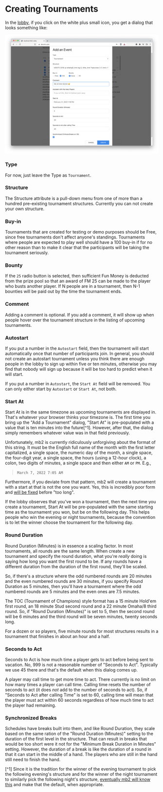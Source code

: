 # Creating Tournaments

In the [lobby](../lobby.md), if you click on the white plus small icon, you get
a dialog that looks something like:

![Create Tournament](./create-tournament.png "Create Tournament")

### Type

For now, just leave the Type as `Tournament`.

### Structure
The Structure attribute is a pull-down menu from one of more than a
hundred pre-existing tournament structures.  Currently you can not
create your own structure.

### Buy-in
Tournaments that are created for testing or demo purposes should be
Free, since free tournaments don't affect anyone's standings.
Tournaments where people are expected to play well should
have a 100 buy-in if for no other reason than to make it clear that
the participants will be taking the tournament seriously.

### Bounty
If the `25` radio button is selected, then sufficient Fun Money is
deducted from the prize pool so that an award of FM 25 can be made to
the player who busts another player.  If N people are in a tournament,
then N-1 bounties will be paid out by the time the tournament ends.

### Comment
Adding a comment is optional.  If you add a comment, it will show up
when people hover over the tournament structure in the listing of
upcoming tournaments.

### Autostart

If you put a number in the `Autostart` field, then the tournament will
start automatically once that number of participants join. In general,
you should not create an autostart tournament unless you think there
are enough people in the lobby to sign up within five or ten minutes,
otherwise you may find that nobody will sign up because it will be too
hard to predict when it will start.

If you put a number in `Autostart`, the `Start At` field will be removed.
You can only either start by `Autostart` or `Start At`, not both.


### Start At

Start At is in the same timezone as upcoming tournaments are displayed in.
That's whatever your browser thinks your timezone is.  The first time
you bring up the "Add a Tournament" dialog, "Start At" is pre-populated
with a value that is ten minutes into the future[^1].  However, after that,
the dialog simply remembers whatever value was in that field previously.

Unfortunately, mb2 is currently ridiculously unforgiving about the
format of this string. It must be the English full name of the month
with the first letter capitalized, a single space, the numeric day of
the month, a single space, the four-digit year, a single space, the
hours (using a 12-hour clock), a colon, two digits of minutes, a
single space and then either `AM` or `PM`. E.g.,

> `March 7, 2022 7:05 AM`

Furthermore, if you deviate from that pattern, mb2 will create a
tournament with a start at that is not the one you want.  Yes, this is
incredibly poor form and [will be
fixed](https://github.com/ctm/mb2-doc/issues/908) before "too long".

If the lobby observes that you've won a tournament, then the next time
you create a tournament, Start At will be pre-populated with the same
starting time as the tournament you won, but be on the following
day. This helps people who win the evening or night tournaments,
because the convention is to let the winner choose the tournament for
the following day.

### Round Duration

Round Duration (Minutes) is in essence a scaling factor.  In most
tournaments, all rounds are the same length.  When create a new tournament
and specify the round duration, what you're _really_ doing is saying how
long you want the first round to be.  If any rounds have a different duration
from the duration of the first round, they'll be scaled.

So, if there's a structure where the odd numbered rounds are 20 minutes
and the even numbered rounds are 30 minutes, if you specify Round
Duration as 5 minutes, then you'll have a tournament where the odd
numbered rounds are 5 minutes and the even ones are 7.5 minutes.

The TOC (Tournament of Champions) style format has a 15 minute Hold'em
first round, an 18 minute Stud second round and a 22 minute Omaha/8
third round.  So, if "Round Duration (Minutes)" is set to 5, then the
second round will be 6 minutes and the third round will be seven
minutes, twenty seconds long.

For a dozen or so players, five minute rounds for most structures results
in a tournament that finishes in about an hour and a half.

### Seconds to Act

Seconds to Act is how much time a player gets to act before being sent
to vacation.  No, 999 is not a reasonable number of "Seconds to Act".
Typically we use 45 there and that's the default when this dialog comes
up.

A player may call time to get more time to act.  There currently is no
limit on how many times a player can call time.  Calling time resets
the number of seconds to act (it does _not_ add to the number of
seconds to act).  So, if "Seconds to Act after calling Time" is set to
60, calling time will mean that the player must act within 60 seconds
regardless of how much time to act the player had remaining.

### Synchronized Breaks

Schedules have breaks built into them, and like Round Duration, they
scale based on the same ration of the "Round Duration (Minutes)"
setting to the duration of the first level in the structure.  That can
result in breaks that would be too short were it not for the "Minimum
Break Duration in Minutes" setting.  However, the duration of a break
is like the duration of a round in that it can start in the middle of
a hand. The players who are still in the hand still need to finish the
hand.

[^1] Since it is the tradition for the winner of the evening
tournament to pick the following evening's structure and for the
winner of the night tournament to similarly pick the following night's
structure, [eventually mb2 will know
this](https://github.com/ctm/mb2-doc/issues/909) and make that the
default, when appropriate.
